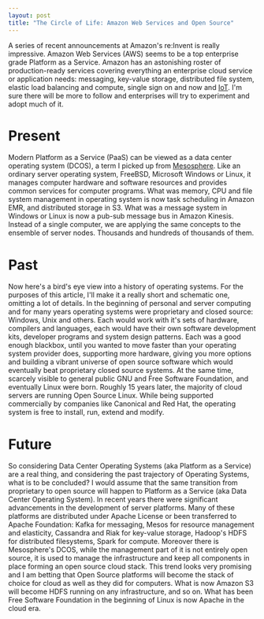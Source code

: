 ```yaml
---
layout: post
title: "The Circle of Life: Amazon Web Services and Open Source"
---
```


A series of recent announcements at Amazon's re:Invent is really impressive. Amazon Web Services (AWS) seems to be a top enterprise grade Platform as a Service. Amazon has an astonishing roster of production-ready services covering everything an enterprise cloud service or application needs: messaging, key-value storage, distributed file system, elastic load balancing and compute, single sign on and now and [IoT](https://aws.amazon.com/iot/). I'm sure there will be more to follow and enterprises will try to experiment and adopt much of it. 

# Present
Modern Platform as a Service (PaaS) can be viewed as a data center operating system (DCOS), a term I picked up from [Mesosphere](http://mesosphere.com). Like an ordinary server operating system, FreeBSD, Microsoft Windows or Linux, it manages computer hardware and software resources and provides common services for computer programs. What was memory, CPU and file system management in operating system is now task scheduling in Amazon EMR, and distributed storage in S3. What was a message system in Windows or Linux is now a pub-sub message bus in Amazon Kinesis. Instead of a single computer, we are applying the same concepts to the ensemble of server nodes. Thousands and hundreds of thousands of them.

# Past
Now here's a bird's eye view into a history of operating systems. For the purposes of this article, I'll make it a really short and schematic one, omitting a lot of details. In the beginning of personal and server computing and for many years operating systems were proprietary and closed source: Windows, Unix and others. Each would work with it's sets of hardware, compilers and languages, each would have their own software development kits, developer programs and system design patterns. Each was a good enough blackbox, until you wanted to move faster than your operating system provider does, supporting more hardware, giving you more options and building a vibrant universe of open source software which would eventually beat proprietary closed source systems. At the same time, scarcely visible to general public GNU and Free Software Foundation, and eventually Linux were born. Roughly 15 years later, the majority of cloud servers are running Open Source Linux. While being supported commercially by companies like Canonical and Red Hat, the operating system is free to install, run, extend and modify. 

# Future
So considering Data Center Operating Systems (aka Platform as a Service) are a real thing, and considering the past trajectory of Operating Systems, what is to be concluded? I would assume that the same transition from proprietary to open source will happen to Platform as a Service (aka Data Center Operating System). In recent years there were significant advancements in the development of server platforms. Many of these platforms are distributed under Apache License or been transferred to Apache Foundation: Kafka for messaging, Mesos for resource management and elasticity, Cassandra and Riak for key-value storage, Hadoop's HDFS for distributed filesystems, Spark for compute. Moreover there is Mesosphere's DCOS, while the management part of it is not entirely open source, it is used to manage the infrastructure and keep all components in place forming an open source cloud stack. This trend looks very promising and I am betting that Open Source platforms will become the stack of choice for cloud as well as they did for computers. What is now Amazon S3 will become HDFS running on any infrastructure, and so on. What has been Free Software Foundation in the beginning of Linux is now Apache in the cloud era.
